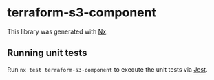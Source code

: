 # terraform-s3-component

This library was generated with [Nx](https://nx.dev).

## Running unit tests

Run `nx test terraform-s3-component` to execute the unit tests via
[Jest](https://jestjs.io).
